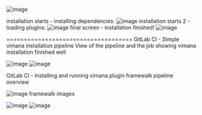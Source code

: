 
![image](https://github.com/user-attachments/assets/6b50c14c-eb1c-4bab-81e2-8baf489d31e5)

installation starts - installing dependencies:
![image](https://github.com/user-attachments/assets/73577745-d051-4fe7-a8fa-5ae0070d69fd)
installation starts 2 - loading plugins:
![image](https://github.com/user-attachments/assets/9c42e79e-f2fa-4b84-9dd5-ba2ebd0415a0)
final screen - installation finished!
![image](https://github.com/user-attachments/assets/35614a24-2ec2-4493-97d4-6ac9c2156189)



====================================
GitLab CI - SImple vimana installation pipeline
View of the pipeline and the job showing vimana installation finished well

![image](https://github.com/user-attachments/assets/7512bef2-244e-4ef4-9379-e06f2097a727)
![image](https://github.com/user-attachments/assets/8b7d717f-aa47-406f-b692-f2f933a5bd39)

GitLab CI - Installing and running vimana plugin framewalk
pipeline overview

![image](https://github.com/user-attachments/assets/ec3ea405-20c9-407b-b9ce-0d480dcdf899)
framewalk images

![image](https://github.com/user-attachments/assets/f5f70d0e-d1fb-49ba-8fe4-ff4888251068)
![image](https://github.com/user-attachments/assets/cccfe374-f794-4d31-8562-bd3849cae749)

